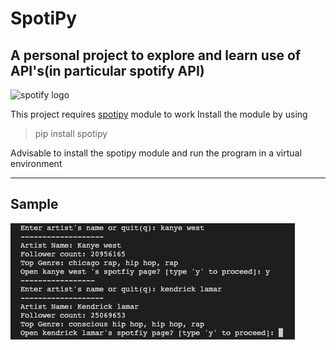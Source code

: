 # SpotiPy 
## A personal project to explore and learn use of API's(in particular spotify API)

![spotify logo](https://storage.googleapis.com/pr-newsroom-wp/1/2018/11/Spotify_Logo_CMYK_Green.png)

This project requires [spotipy](https://spotipy.readthedocs.io/en/2.22.1/#) module to work
Install the module by using 

> pip install spotipy

Advisable to install the spotipy module and run the program in a virtual environment

---------------------------------------------------------------
## Sample

![sample](assets/sample.png)

